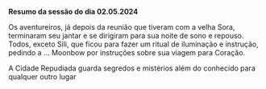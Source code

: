 **Resumo da sessão do dia 02.05.2024**

Os aventureiros, já depois da reunião que tiveram com a velha Sora, terminaram seu jantar e se dirigiram para sua noite de sono e repouso. Todos, exceto Sili, que ficou para fazer um ritual de iluminação e instrução, pedindo a ... Moonbow por instruções sobre sua viagem para Coração. 

A Cidade Repudiada guarda segredos e mistérios além do conhecido para qualquer outro lugar